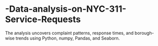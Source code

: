 # -Data-analysis-on-NYC-311-Service-Requests
The analysis uncovers complaint patterns, response times, and borough-wise trends using Python, numpy, Pandas, and Seaborn.
